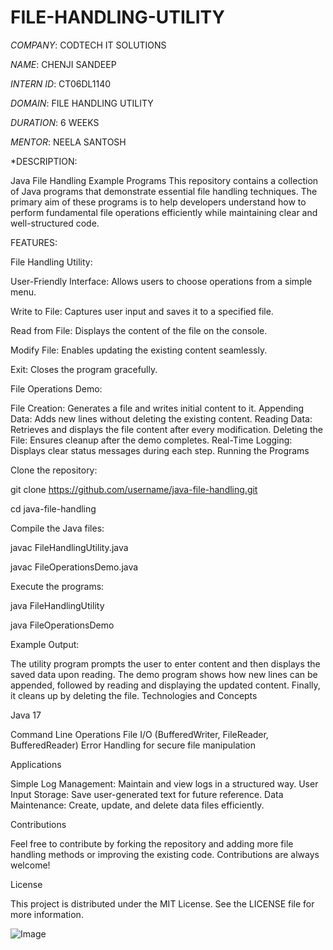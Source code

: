 # FILE-HANDLING-UTILITY
*COMPANY*: CODTECH IT SOLUTIONS

*NAME*: CHENJI SANDEEP

*INTERN ID*: CT06DL1140

*DOMAIN*: FILE HANDLING UTILITY

*DURATION*: 6 WEEKS

*MENTOR*: NEELA SANTOSH

*DESCRIPTION:

Java File Handling Example Programs
This repository contains a collection of Java programs that demonstrate essential file handling techniques. The primary aim of these programs is to help developers understand how to perform fundamental file operations efficiently while maintaining clear and well-structured code.

FEATURES:


File Handling Utility:

User-Friendly Interface: Allows users to choose operations from a simple menu.

Write to File: Captures user input and saves it to a specified file.

Read from File: Displays the content of the file on the console.

Modify File: Enables updating the existing content seamlessly.

Exit: Closes the program gracefully.


File Operations Demo:

File Creation: Generates a file and writes initial content to it.
Appending Data: Adds new lines without deleting the existing content.
Reading Data: Retrieves and displays the file content after every modification.
Deleting the File: Ensures cleanup after the demo completes.
Real-Time Logging: Displays clear status messages during each step.
Running the Programs


Clone the repository:

git clone https://github.com/username/java-file-handling.git

cd java-file-handling


Compile the Java files:

javac FileHandlingUtility.java

javac FileOperationsDemo.java


Execute the programs:

java FileHandlingUtility

java FileOperationsDemo


Example Output:

The utility program prompts the user to enter content and then displays the saved data upon reading.
The demo program shows how new lines can be appended, followed by reading and displaying the updated content. Finally, it cleans up by deleting the file.
Technologies and Concepts

Java 17

Command Line Operations
File I/O (BufferedWriter, FileReader, BufferedReader)
Error Handling for secure file manipulation


Applications

Simple Log Management: Maintain and view logs in a structured way.
User Input Storage: Save user-generated text for future reference.
Data Maintenance: Create, update, and delete data files efficiently.


Contributions

Feel free to contribute by forking the repository and adding more file handling methods or improving the existing code. Contributions are always welcome!


License

This project is distributed under the MIT License. See the LICENSE file for more information.


![Image](https://github.com/user-attachments/assets/00603cb1-a8b2-4bb1-b2cb-954f2f00b508)
